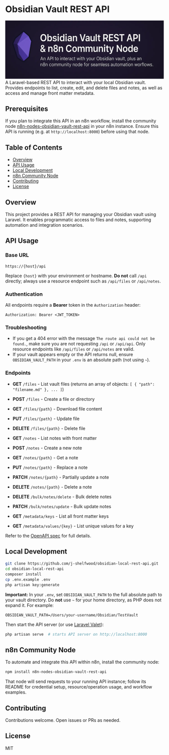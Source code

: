 # Obsidian Vault REST API

![Banner](public/banner.webp)
A Laravel-based REST API to interact with your local Obsidian vault. Provides endpoints to list, create, edit, and delete files and notes, as well as access and manage front matter metadata.

## Prerequisites

If you plan to integrate this API in an n8n workflow, install the community node [n8n-nodes-obsidian-vault-rest-api](https://github.com/j-shelfwood/n8n-nodes-obsidian-vault-rest-api) in your n8n instance. Ensure this API is running (e.g. at `http://localhost:8000`) before using that node.

## Table of Contents

-   [Overview](#overview)
-   [API Usage](#api-usage)
-   [Local Development](#local-development)
-   [n8n Community Node](#n8n-community-node)
-   [Contributing](#contributing)
-   [License](#license)

## Overview

This project provides a REST API for managing your Obsidian vault using Laravel. It enables programmatic access to files and notes, supporting automation and integration scenarios.

## API Usage

### Base URL

```
https://{host}/api
```

Replace `{host}` with your environment or hostname. **Do not** call `/api` directly; always use a resource endpoint such as `/api/files` or `/api/notes`.

### Authentication

All endpoints require a **Bearer** token in the `Authorization` header:

```
Authorization: Bearer <JWT_TOKEN>
```

### Troubleshooting

-   If you get a 404 error with the message `The route api could not be found.`, make sure you are not requesting `/api` or `/api/api`. Only resource endpoints like `/api/files` or `/api/notes` are valid.
-   If your vault appears empty or the API returns null, ensure `OBSIDIAN_VAULT_PATH` in your `.env` is an absolute path (not using `~`).

### Endpoints

-   **GET** `/files` - List vault files (returns an array of objects: `[ { "path": "filename.md" }, ... ]`)
-   **POST** `/files` - Create a file or directory
-   **GET** `/files/{path}` - Download file content
-   **PUT** `/files/{path}` - Update file
-   **DELETE** `/files/{path}` - Delete file

-   **GET** `/notes` - List notes with front matter
-   **POST** `/notes` - Create a new note
-   **GET** `/notes/{path}` - Get a note
-   **PUT** `/notes/{path}` - Replace a note
-   **PATCH** `/notes/{path}` - Partially update a note
-   **DELETE** `/notes/{path}` - Delete a note
-   **DELETE** `/bulk/notes/delete` - Bulk delete notes
-   **PATCH** `/bulk/notes/update` - Bulk update notes

-   **GET** `/metadata/keys` - List all front matter keys
-   **GET** `/metadata/values/{key}` - List unique values for a key

Refer to the [OpenAPI spec](openapi.yaml) for full details.

## Local Development

```bash
git clone https://github.com/j-shelfwood/obsidian-local-rest-api.git
cd obsidian-local-rest-api
composer install
cp .env.example .env
php artisan key:generate
```

**Important:** In your `.env`, set `OBSIDIAN_VAULT_PATH` to the full absolute path to your vault directory. Do **not** use `~` for your home directory, as PHP does not expand it. For example:

```
OBSIDIAN_VAULT_PATH=/Users/your-username/Obsidian/TestVault
```

Then start the API server (or use [Laravel Valet](https://laravel.com/docs/11.x/valet)):

```bash
php artisan serve  # starts API server on http://localhost:8000
```

## n8n Community Node

To automate and integrate this API within n8n, install the community node:

```bash
npm install n8n-nodes-obsidian-vault-rest-api
```

That node will send requests to your running API instance; follow its README for credential setup, resource/operation usage, and workflow examples.

## Contributing

Contributions welcome. Open issues or PRs as needed.

## License

MIT
